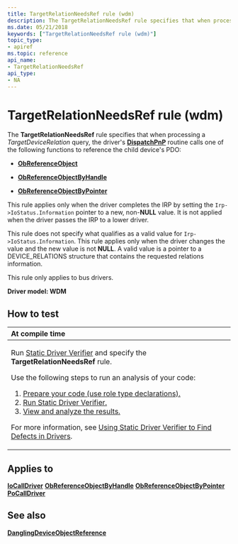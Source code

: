 ```yaml
---
title: TargetRelationNeedsRef rule (wdm)
description: The TargetRelationNeedsRef rule specifies that when processing a TargetDeviceRelation query, the driver's DispatchPnP routine calls one of the following functions to reference the child device's PDO ObReferenceObjectObReferenceObjectByHandleObReferenceObjectByPointer.
ms.date: 05/21/2018
keywords: ["TargetRelationNeedsRef rule (wdm)"]
topic_type:
- apiref
ms.topic: reference
api_name:
- TargetRelationNeedsRef
api_type:
- NA
---
```


# TargetRelationNeedsRef rule (wdm)


The **TargetRelationNeedsRef** rule specifies that when processing a *TargetDeviceRelation* query, the driver's [**DispatchPnP**](/windows-hardware/drivers/ddi/wdm/nc-wdm-driver_dispatch) routine calls one of the following functions to reference the child device's PDO:

-   [**ObReferenceObject**](/windows-hardware/drivers/ddi/wdm/nf-wdm-obfreferenceobject)

-   [**ObReferenceObjectByHandle**](/windows-hardware/drivers/ddi/wdm/nf-wdm-obreferenceobjectbyhandle)

-   [**ObReferenceObjectByPointer**](/windows-hardware/drivers/ddi/wdm/nf-wdm-obreferenceobjectbypointer)

This rule applies only when the driver completes the IRP by setting the `Irp->IoStatus.Information` pointer to a new, non-**NULL** value. It is not applied when the driver passes the IRP to a lower driver.

This rule does not specify what qualifies as a valid value for `Irp->IoStatus.Information`. This rule applies only when the driver changes the value and the new value is not **NULL**. A valid value is a pointer to a DEVICE\_RELATIONS structure that contains the requested relations information.

This rule only applies to bus drivers.

**Driver model: WDM**

## How to test

<table>
<colgroup>
<col width="100%" />
</colgroup>
<thead>
<tr class="header">
<th align="left">At compile time</th>
</tr>
</thead>
<tbody>
<tr class="odd">
<td align="left"><p>Run <a href="/windows-hardware/drivers/devtest/static-driver-verifier" data-raw-source="[Static Driver Verifier](./static-driver-verifier.md)">Static Driver Verifier</a> and specify the <strong>TargetRelationNeedsRef</strong> rule.</p>
Use the following steps to run an analysis of your code:
<ol>
<li><a href="/windows-hardware/drivers/devtest/using-static-driver-verifier-to-find-defects-in-drivers#preparing-your-source-code" data-raw-source="[Prepare your code (use role type declarations).](./using-static-driver-verifier-to-find-defects-in-drivers.md#preparing-your-source-code)">Prepare your code (use role type declarations).</a></li>
<li><a href="/windows-hardware/drivers/devtest/using-static-driver-verifier-to-find-defects-in-drivers#running-static-driver-verifier" data-raw-source="[Run Static Driver Verifier.](./using-static-driver-verifier-to-find-defects-in-drivers.md#running-static-driver-verifier)">Run Static Driver Verifier.</a></li>
<li><a href="/windows-hardware/drivers/devtest/using-static-driver-verifier-to-find-defects-in-drivers#viewing-and-analyzing-the-results" data-raw-source="[View and analyze the results.](./using-static-driver-verifier-to-find-defects-in-drivers.md#viewing-and-analyzing-the-results)">View and analyze the results.</a></li>
</ol>
<p>For more information, see <a href="/windows-hardware/drivers/devtest/using-static-driver-verifier-to-find-defects-in-drivers" data-raw-source="[Using Static Driver Verifier to Find Defects in Drivers](./using-static-driver-verifier-to-find-defects-in-drivers.md)">Using Static Driver Verifier to Find Defects in Drivers</a>.</p></td>
</tr>
</tbody>
</table>

## Applies to

[**IoCallDriver**](/windows-hardware/drivers/ddi/wdm/nf-wdm-iocalldriver)
[**ObReferenceObjectByHandle**](/windows-hardware/drivers/ddi/wdm/nf-wdm-obreferenceobjectbyhandle)
[**ObReferenceObjectByPointer**](/windows-hardware/drivers/ddi/wdm/nf-wdm-obreferenceobjectbypointer)
[**PoCallDriver**](/windows-hardware/drivers/ddi/ntifs/nf-ntifs-pocalldriver)
## See also

[**DanglingDeviceObjectReference**](wdm-danglingdeviceobjectreference.md)
